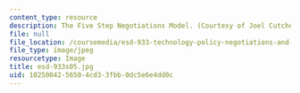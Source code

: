 ```yaml
---
content_type: resource
description: The Five Step Negotiations Model. (Courtesy of Joel Cutcher-Gershenfeld.)
file: null
file_location: /coursemedia/esd-933-technology-policy-negotiations-and-dispute-resolution-spring-2005/1025004256504cd33fbb0dc5e6e4dd0c_esd-933s05.jpg
file_type: image/jpeg
resourcetype: Image
title: esd-933s05.jpg
uid: 10250042-5650-4cd3-3fbb-0dc5e6e4dd0c
---
```

